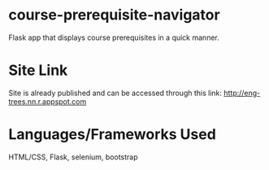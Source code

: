 # course-prerequisite-navigator
Flask app that displays course prerequisites in a quick manner.
# Site Link
Site is already published and can be accessed through this link: http://eng-trees.nn.r.appspot.com
# Languages/Frameworks Used
HTML/CSS, Flask, selenium, bootstrap
